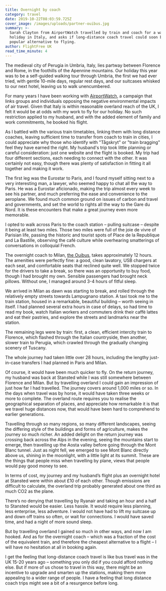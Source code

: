 ```yaml
---
title: Overnight by coach
category: travel
date: 2019-10-22T08:03:59.725Z
cover_image: /images/uploads/partner-ouibus.jpg
summary: >-
  Sarah Clayton from AirportWatch travelled by train and coach for a walking
  holiday in Italy, and asks if long-distance coach travel could soon become a
  popular alternative to flying.
author: FlightFree UK
read_time_minute: 4
---
```

The medieval city of Perugia in Umbria, Italy, lies partway between Florence and Rome, in the foothills of the Apennine mountains. Our holiday this year was to be a self-guided walking tour through Umbria, the first we had ever tried, with gentle 10-mile days, regular rest days, and our suitcases whisked to our next hotel, leaving us to walk unencumbered.

For many years I have been working with [AirportWatch](http://airportwatch.org.uk/), a campaign that links groups and individuals opposing the negative environmental impacts of air travel. Given that Italy is within reasonable overland reach of the UK, I felt it would be at odds with my work to fly for our holiday. No such restriction applied to my husband, and with the added element of family and work commitments, he booked his flight.

As I battled with the various train timetables, linking them with long distance coaches, leaving sufficient time to transfer from coach to train in cities, I could appreciate why those who identify with "Tågskryt" or "train bragging" feel they have earned the right. My husband's trip took little planning or careful consideration: just one website and the flight is booked. My trip had four different sections, each needing to connect with the other. It was certainly not easy, though there was plenty of satisfaction in fitting it all together and making it work.

The first leg was the Eurostar to Paris, and I found myself sitting next to a very interesting man, a lawyer, who seemed happy to chat all the way to Paris. He was a Eurostar aficionado, making the trip almost every week to see his partner, and much preferring the ease and convenience to the aeroplane. We found much common ground on issues of carbon and travel and governments, and set the world to rights all the way to the Gare du Nord. It is these encounters that make a great journey even more memorable.

I opted to walk across Paris to the coach station – pulling suitcase – despite it being at least two miles. Those two miles were full of the joie de vivre of Parisian life, passing the historic and tourist spots of Place de la Republique and La Bastille, observing the café culture while overhearing smatterings of conversations in colloquial French.

The overnight coach to Milan, [the Ouibus](https://www.ouibus.com), takes approximately 12 hours. The amenities were perfectly fine: a good, clean lavatory, USB chargers at each seat, and comfortable seats that reclined quite well. We stopped twice for the drivers to take a break, so there was an opportunity to buy food, though I had brought my own. Sensible passengers had brought neck pillows. Without one, I managed around 3-4 hours of fitful sleep.

We arrived in Milan as dawn was starting to break, and rolled through the relatively empty streets towards Lampugnano station. A taxi took me to the train station, housed in a remarkable, beautiful building – worth seeing in itself. I had planned several extra hours in case of delays, so had time to read my book, watch Italian workers and commuters drink their caffè lattes and eat their pastries, and explore the streets and landmarks near the station.

The remaining legs were by train: first, a clean, efficient intercity train to Florence, which flashed through the Italian countryside, then another, slower train to Perugia, which crawled through the gradually changing scenery of Tuscany.

The whole journey had taken little over 28 hours, including the lengthy just-in-case transfers I had planned in Paris and Milan. 

Of course, it would have been much quicker to fly. On the return journey, my husband was back at Stansted while I was still somewhere between Florence and Milan. But by travelling overland I could gain an impression of just how far I had travelled. The journey covers around 1,000 miles or so. In the days when travel was by horse, it would have taken three weeks or more to complete. The overland route requires you to realise the geographical separation of places, and appreciate how remarkable it is that we travel huge distances now, that would have been hard to comprehend to earlier generations.

Travelling through so many regions, so many different landscapes, seeing the differing style of the buildings and forms of agriculture, makes the journey so much richer. An added delight on the return journey was crossing back across the Alps in the evening, seeing the mountains start to emerge, then travelling up the Aosta valley before going through the Mont Blanc tunnel. Just as night fell, we emerged to see Mont Blanc directly above us, shining in the moonlight, with a little light at its summit. These are the things that people miss when travelling by plane, views that people would pay good money to see.

In terms of cost, my journey and my husband’s flight plus an overnight hotel at Stansted were within about £10 of each other. Though emissions are difficult to calculate, the overland trip probably generated about one third as much CO2 as the plane.

There’s no denying that travelling by Ryanair and taking an hour and a half to Stansted would be easier. Less hassle. It would require less planning, less enterprise, less adventure. I would not have had to lift my suitcase up and down off trains so often, or wait for connections. I would have saved time, and had a night of more sound sleep.

But by travelling overland I gained so much in other ways, and now I am hooked. And as for the overnight coach – which was a fraction of the cost of the equivalent train, and therefore the cheapest alternative to a flight – I will have no hesitation at all in booking again. 

I get the feeling that long-distance coach travel is like bus travel was in the UK 15-20 years ago – something you only did if you could afford nothing else. But if more of us chose to travel in this way, there might be an incentive to upgrade and smarten up the stations, making them more appealing to a wider range of people. I have a feeling that long distance coach trips might see a bit of a resurgence before long.
